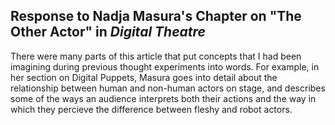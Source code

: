 ## Response to Nadja Masura's Chapter on "The Other Actor" in _Digital Theatre_

There were many parts of this article that put concepts that I had been imagining during previous thought experiments into words. For example, in her section on Digital Puppets, Masura goes into detail about the relationship between human and non-human actors on stage, and describes some of the ways an audience interprets both their actions and the way in which they percieve the difference between fleshy and robot actors. 
